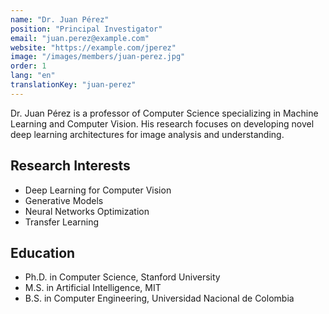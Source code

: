 ```yaml
---
name: "Dr. Juan Pérez"
position: "Principal Investigator"
email: "juan.perez@example.com"
website: "https://example.com/jperez"
image: "/images/members/juan-perez.jpg"
order: 1
lang: "en"
translationKey: "juan-perez"
---
```


Dr. Juan Pérez is a professor of Computer Science specializing in Machine Learning and Computer Vision. His research focuses on developing novel deep learning architectures for image analysis and understanding.

## Research Interests
- Deep Learning for Computer Vision
- Generative Models
- Neural Networks Optimization
- Transfer Learning

## Education
- Ph.D. in Computer Science, Stanford University
- M.S. in Artificial Intelligence, MIT
- B.S. in Computer Engineering, Universidad Nacional de Colombia
